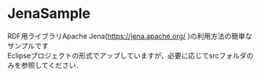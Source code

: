 # JenaSample
RDF用ライブラリApache Jena(https://jena.apache.org/ )の利用方法の簡単なサンプルです  
Eclipseプロジェクトの形式でアップしていますが，必要に応じてsrcフォルダのみを参照してください．

